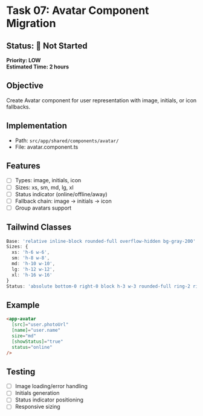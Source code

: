 # Task 07: Avatar Component Migration

## Status: 🔴 Not Started
**Priority: LOW**  
**Estimated Time: 2 hours**

## Objective
Create Avatar component for user representation with image, initials, or icon fallbacks.

## Implementation
- Path: `src/app/shared/components/avatar/`
- File: avatar.component.ts

## Features
- [ ] Types: image, initials, icon
- [ ] Sizes: xs, sm, md, lg, xl
- [ ] Status indicator (online/offline/away)
- [ ] Fallback chain: image → initials → icon
- [ ] Group avatars support

## Tailwind Classes
```typescript
Base: 'relative inline-block rounded-full overflow-hidden bg-gray-200'
Sizes: {
  xs: 'h-6 w-6',
  sm: 'h-8 w-8',
  md: 'h-10 w-10',
  lg: 'h-12 w-12',
  xl: 'h-16 w-16'
}
Status: 'absolute bottom-0 right-0 block h-3 w-3 rounded-full ring-2 ring-white'
```

## Example
```html
<app-avatar
  [src]="user.photoUrl"
  [name]="user.name"
  size="md"
  [showStatus]="true"
  status="online"
/>
```

## Testing
- [ ] Image loading/error handling
- [ ] Initials generation
- [ ] Status indicator positioning
- [ ] Responsive sizing
